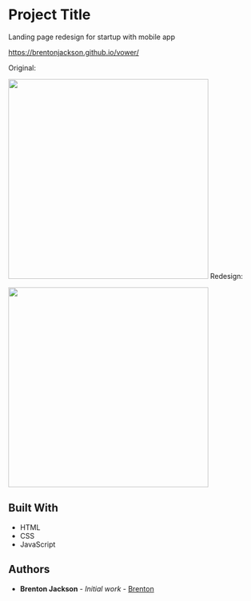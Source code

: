 # Project Title

Landing page redesign for startup with mobile app

https://brentonjackson.github.io/vower/

Original:

<img src="original.gif" width=400px>
</n>
</n>
Redesign:

<img src="redesign.gif" width=400px><br>


## Built With

* HTML
* CSS
* JavaScript



## Authors

* **Brenton Jackson** - *Initial work* - [Brenton](https://github.com/brentonjackson)




